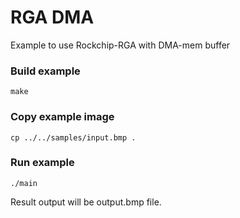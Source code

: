 # RGA DMA

Example to use Rockchip-RGA with DMA-mem buffer

### Build example
```shell
make
```

### Copy example image
```shell
cp ../../samples/input.bmp .
```

### Run example
```shell
./main
```

Result output will be output.bmp file.